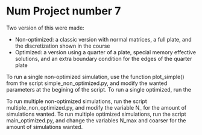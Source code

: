 # Num Project number 7

Two version of this were made:
- Non-optimized: a classic version with normal matrices, a full plate, and the discretization shown in the course
- Optimized: a version using a quarter of a plate, special memory effective solutions, and an extra boundary condition for the edges of the quarter plate

To run a single non-optimized simulation, use the function plot_simple() from the script simple_non_optimized.py, and modify the wanted parameters at the begining of the script. 
To run a single optimized, run the 

To run multiple non-optimized simulations, run the script multiple_non_optimized.py, and modify the variable N_ for the amount of simulations wanted.
To run multiple optimized simulations, run the script main_optimized.py, and change the variables N_max and coarser for the amount of simulations wanted. 

